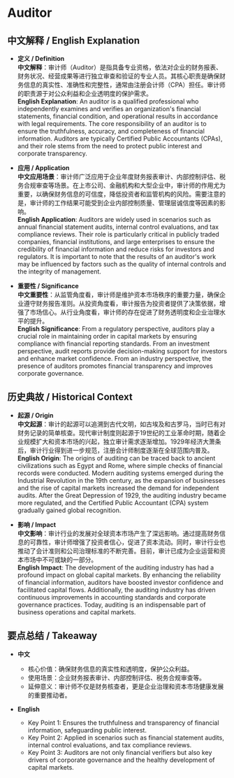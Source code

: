 # Auditor

## 中文解释 / English Explanation

* **定义 / Definition**  
  **中文解释**：审计师（Auditor）是指具备专业资格，依法对企业的财务报表、财务状况、经营成果等进行独立审查和验证的专业人员。其核心职责是确保财务信息的真实性、准确性和完整性，通常由注册会计师（CPA）担任。审计师的职责源于对公众利益和企业透明度的保护需求。  
  **English Explanation**: An auditor is a qualified professional who independently examines and verifies an organization's financial statements, financial condition, and operational results in accordance with legal requirements. The core responsibility of an auditor is to ensure the truthfulness, accuracy, and completeness of financial information. Auditors are typically Certified Public Accountants (CPAs), and their role stems from the need to protect public interest and corporate transparency.

* **应用 / Application**  
  **中文应用场景**：审计师广泛应用于企业年度财务报表审计、内部控制评估、税务合规审查等场景。在上市公司、金融机构和大型企业中，审计师的作用尤为重要，以确保财务信息的可信度，降低投资者和监管机构的风险。需要注意的是，审计师的工作结果可能受到企业内部控制质量、管理层诚信度等因素的影响。  
  **English Application**: Auditors are widely used in scenarios such as annual financial statement audits, internal control evaluations, and tax compliance reviews. Their role is particularly critical in publicly traded companies, financial institutions, and large enterprises to ensure the credibility of financial information and reduce risks for investors and regulators. It is important to note that the results of an auditor's work may be influenced by factors such as the quality of internal controls and the integrity of management.

* **重要性 / Significance**  
  **中文重要性**：从监管角度看，审计师是维护资本市场秩序的重要力量，确保企业遵守财务报告准则。从投资角度看，审计报告为投资者提供了决策依据，增强了市场信心。从行业角度看，审计师的存在促进了财务透明度和企业治理水平的提升。  
  **English Significance**: From a regulatory perspective, auditors play a crucial role in maintaining order in capital markets by ensuring compliance with financial reporting standards. From an investment perspective, audit reports provide decision-making support for investors and enhance market confidence. From an industry perspective, the presence of auditors promotes financial transparency and improves corporate governance.

## 历史典故 / Historical Context

* **起源 / Origin**  
  **中文起源**：审计的起源可以追溯到古代文明，如古埃及和古罗马，当时已有对财务记录的简单核查。现代审计制度则起源于19世纪的工业革命时期，随着企业规模扩大和资本市场的兴起，独立审计需求逐渐增加。1929年经济大萧条后，审计行业得到进一步规范，注册会计师制度逐渐在全球范围内普及。  
  **English Origin**: The origins of auditing can be traced back to ancient civilizations such as Egypt and Rome, where simple checks of financial records were conducted. Modern auditing systems emerged during the Industrial Revolution in the 19th century, as the expansion of businesses and the rise of capital markets increased the demand for independent audits. After the Great Depression of 1929, the auditing industry became more regulated, and the Certified Public Accountant (CPA) system gradually gained global recognition.

* **影响 / Impact**  
  **中文影响**：审计行业的发展对全球资本市场产生了深远影响。通过提高财务信息的可靠性，审计师增强了投资者信心，促进了资本流动。同时，审计行业也推动了会计准则和公司治理标准的不断完善。目前，审计已成为企业运营和资本市场中不可或缺的一部分。  
  **English Impact**: The development of the auditing industry has had a profound impact on global capital markets. By enhancing the reliability of financial information, auditors have boosted investor confidence and facilitated capital flows. Additionally, the auditing industry has driven continuous improvements in accounting standards and corporate governance practices. Today, auditing is an indispensable part of business operations and capital markets.

## 要点总结 / Takeaway

* **中文**  
  - 核心价值：确保财务信息的真实性和透明度，保护公众利益。  
  - 使用场景：企业财务报表审计、内部控制评估、税务合规审查等。  
  - 延伸意义：审计师不仅是财务核查者，更是企业治理和资本市场健康发展的重要推动者。  

* **English**  
  - Key Point 1: Ensures the truthfulness and transparency of financial information, safeguarding public interest.  
  - Key Point 2: Applied in scenarios such as financial statement audits, internal control evaluations, and tax compliance reviews.  
  - Key Point 3: Auditors are not only financial verifiers but also key drivers of corporate governance and the healthy development of capital markets.